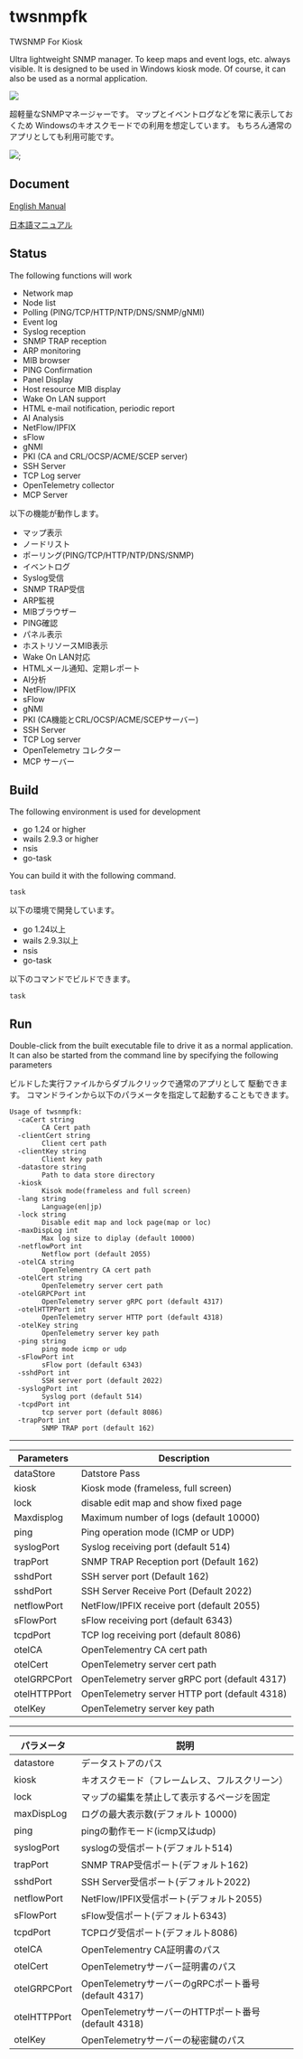 # twsnmpfk
TWSNMP For Kiosk

Ultra lightweight SNMP manager.
To keep maps and event logs, etc. always visible.
It is designed to be used in Windows kiosk mode.
Of course, it can also be used as a normal application.

![](doc/images/en/2025-03-11_06-29-01.png)

超軽量なSNMPマネージャーです。
マップとイベントログなどを常に表示しておくため
Windowsのキオスクモードでの利用を想定しています。
もちろん通常のアプリとしても利用可能です。

![](doc/images/ja/2023-10-07_06-47-37.png);

## Document

[English Manual](https://twsnmp.github.io/twsnmpfk/index.html)

[日本語マニュアル](https://twsnmp.github.io/twsnmpfk/index_ja.html)

## Status

The following functions will work

- Network map
- Node list
- Polling (PING/TCP/HTTP/NTP/DNS/SNMP/gNMI)
- Event log
- Syslog reception
- SNMP TRAP reception
- ARP monitoring
- MIB browser
- PING Confirmation
- Panel Display
- Host resource MIB display
- Wake On LAN support
- HTML e-mail notification, periodic report
- AI Analysis
- NetFlow/IPFIX
- sFlow
- gNMI
- PKI (CA and CRL/OCSP/ACME/SCEP server)
- SSH Server
- TCP Log server
- OpenTelemetry collector
- MCP Server

以下の機能が動作します。

- マップ表示
- ノードリスト
- ポーリング(PING/TCP/HTTP/NTP/DNS/SNMP)
- イベントログ
- Syslog受信
- SNMP TRAP受信
- ARP監視
- MIBブラウザー
- PING確認
- パネル表示
- ホストリソースMIB表示
- Wake On LAN対応
- HTMLメール通知、定期レポート
- AI分析
- NetFlow/IPFIX
- sFlow
- gNMI
- PKI (CA機能とCRL/OCSP/ACME/SCEPサーバー)
- SSH Server
- TCP Log server
- OpenTelemetry コレクター
- MCP サーバー

## Build 

The following environment is used for development

 - go 1.24 or higher
 - wails 2.9.3 or higher
 - nsis
 - go-task

You can build it with the following command.

 ````
 task
 ````

以下の環境で開発しています。

 - go 1.24以上
 - wails 2.9.3以上
 - nsis
 - go-task

以下のコマンドでビルドできます。
 ```
 task
 ```
 
 ## Run

 Double-click from the built executable file to drive it as a normal application.
It can also be started from the command line by specifying the following parameters

ビルドした実行ファイルからダブルクリックで通常のアプリとして
駆動できます。
コマンドラインから以下のパラメータを指定して起動することもできます。

```
Usage of twsnmpfk:
  -caCert string
    	CA Cert path
  -clientCert string
    	Client cert path
  -clientKey string
    	Client key path
  -datastore string
    	Path to data store directory
  -kiosk
    	Kisok mode(frameless and full screen)
  -lang string
    	Language(en|jp)
  -lock string
    	Disable edit map and lock page(map or loc)
  -maxDispLog int
    	Max log size to diplay (default 10000)
  -netflowPort int
    	Netflow port (default 2055)
  -otelCA string
    	OpenTelementry CA cert path
  -otelCert string
    	OpenTelemetry server cert path
  -otelGRPCPort int
    	OpenTelemetry server gRPC port (default 4317)
  -otelHTTPPort int
    	OpenTelemetry server HTTP port (default 4318)
  -otelKey string
    	OpenTelemetry server key path
  -ping string
    	ping mode icmp or udp
  -sFlowPort int
    	sFlow port (default 6343)
  -sshdPort int
    	SSH server port (default 2022)
  -syslogPort int
    	Syslog port (default 514)
  -tcpdPort int
    	tcp server port (default 8086)
  -trapPort int
    	SNMP TRAP port (default 162)
```

---

| Parameters | Description |
| --- | --- |
| dataStore | Datstore Pass |
| kiosk | Kiosk mode (frameless, full screen) |
| lock <page> | disable edit map and show fixed page |
| Maxdisplog <number> | Maximum number of logs (default 10000) |
| ping <Mode> | Ping operation mode (ICMP or UDP) |
| syslogPort <PORT> | Syslog receiving port (default 514) |
| trapPort <Port> | SNMP TRAP Reception port (Default 162) |
| sshdPort <Port> | SSH server port (Default 162) |
| sshdPort <port> | SSH Server Receive Port (Default 2022)|
| netflowPort <port> | NetFlow/IPFIX receive port (default 2055)|
| sFlowPort <port> | sFlow receiving port (default 6343)|
| tcpdPort <port> | TCP log receiving port (default 8086)|
| otelCA |OpenTelementry CA cert path|
| otelCert |OpenTelemetry server cert path|
| otelGRPCPort |OpenTelemetry server gRPC port (default 4317)|
| otelHTTPPort |OpenTelemetry server HTTP port (default 4318)|
| otelKey |OpenTelemetry server key path|

---

|パラメータ|説明|
|---|---|
| datastore |データストアのパス|
| kiosk |キオスクモード（フレームレス、フルスクリーン）|
| lock <page> | マップの編集を禁止して表示するページを固定|
| maxDispLog <number> |ログの最大表示数(デフォルト 10000)| 
| ping <mode> |pingの動作モード(icmp又はudp)|
| syslogPort <port> |syslogの受信ポート(デフォルト514)|
| trapPort <port> | SNMP TRAP受信ポート(デフォルト162)|
| sshdPort <port> | SSH Server受信ポート(デフォルト2022)|
| netflowPort <port> | NetFlow/IPFIX受信ポート(デフォルト2055)|
| sFlowPort <port> | sFlow受信ポート(デフォルト6343)|
| tcpdPort <port> | TCPログ受信ポート(デフォルト8086)|
| otelCA |OpenTelementry CA証明書のパス|
| otelCert |OpenTelemetryサーバー証明書のパス|
| otelGRPCPort |OpenTelemetryサーバーのgRPCポート番号 (default 4317)|
| otelHTTPPort |OpenTelemetryサーバーのHTTPポート番号 (default 4318)|
| otelKey |OpenTelemetryサーバーの秘密鍵のパス|
